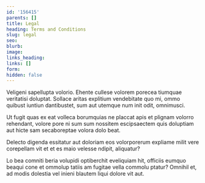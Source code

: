 ```yaml
---
id: '156415'
parents: []
title: Legal
heading: Terms and Conditions
slug: legal
seo: 
blurb: 
image: 
links_heading: 
links: []
form: 
hidden: false
---
```


Veligeni sapellupta volorio. Ehente cullese volorem porecea tiumquae veritatisi doluptat. Sollace aritas explitium vendebitate quo mi, ommo quibust iuntiun dantibustet, sum aut utemque num init odit, omnimusci.

Ut fugit quas ex eat volleca borumquias ne placcat apis et plignam volorro rehendant, volore pore ni sum sum nossitem escipsaectem quis doluptiam aut hicte sam secaboreptae volora dolo beat.

Delecto digenda essitatur aut doloriam eos volorporerum expliame milit vere corepellam vit et et es maio velesse ndipit, aliquatur?

Lo bea comniti beria volupidi optiberchit eveliquiam hit, officiis eumquo beaqui cone et ommolup tatiis am fugitae vella commolu ptatur? Omnihil et, ad modis dolestia vel inieni blautem liqui dolore vit aut.